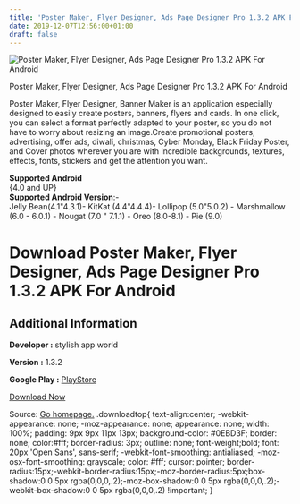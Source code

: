```yaml
---
title: 'Poster Maker, Flyer Designer, Ads Page Designer Pro 1.3.2 APK For Android'
date: 2019-12-07T12:56:00+01:00
draft: false
---
```


![Poster Maker, Flyer Designer, Ads Page Designer Pro 1.3.2 APK For Android](https://i0.wp.com/apkhome.net/wp-content/uploads/2019/12/Poster-Maker-Flyer-Designer-Ads-Page-Designer-Pro-1.3.2.png "Poster Maker, Flyer Designer, Ads Page Designer Pro 1.3.2 APK For Android")

  

Poster Maker, Flyer Designer, Ads Page Designer Pro 1.3.2 APK For Android

Poster Maker, Flyer Designer, Banner Maker is an application especially designed to easily create posters, banners, flyers and cards. In one click, you can select a format perfectly adapted to your poster, so you do not have to worry about resizing an image.Create promotional posters, advertising, offer ads, diwali, christmas, Cyber Monday, Black Friday Poster, and Cover photos wherever you are with incredible backgrounds, textures, effects, fonts, stickers and get the attention you want.

**Supported Android**  
{4.0 and UP}  
**Supported Android Version**:-  
Jelly Bean(4.1"4.3.1)- KitKat (4.4"4.4.4)- Lollipop (5.0"5.0.2) - Marshmallow (6.0 - 6.0.1) - Nougat (7.0 " 7.1.1) - Oreo (8.0-8.1) - Pie (9.0)

Download Poster Maker, Flyer Designer, Ads Page Designer Pro 1.3.2 APK For Android
==================================================================================

Additional Information
----------------------

**Developer :** stylish app world

**Version :** 1.3.2

**Google Play :** [PlayStore](https://play.google.com/store/apps/details?id=com.postermaster.postermaker&hl=en)

  

[Download Now](https://store4app.co/post/poster-maker-flyer-designer-ads-page-designer-pro-1-3-2-apk-for-android_1575719501)

  
Source: [Go homepage.](https://store4app.co/post/poster-maker-flyer-designer-ads-page-designer-pro-1-3-2-apk-for-android_1575719501) .downloadtop{ text-align:center; -webkit-appearance: none; -moz-appearance: none; appearance: none; width: 100%; padding: 9px 9px 11px 13px; background-color: #0EBD3F; border: none; color:#fff; border-radius: 3px; outline: none; font-weight;bold; font: 20px 'Open Sans', sans-serif; -webkit-font-smoothing: antialiased; -moz-osx-font-smoothing: grayscale; color: #fff; cursor: pointer; border-radius:15px;-webkit-border-radius:15px;-moz-border-radius:5px;box-shadow:0 0 5px rgba(0,0,0,.2);-moz-box-shadow:0 0 5px rgba(0,0,0,.2);-webkit-box-shadow:0 0 5px rgba(0,0,0,.2) !important; }